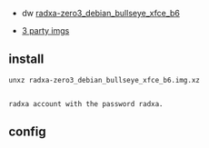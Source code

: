 


* dw [radxa-zero3_debian_bullseye_xfce_b6](https://objects.githubusercontent.com/github-production-release-asset-2e65be/669063864/ac470f75-272a-490c-9275-5d4818ea5180?X-Amz-Algorithm=AWS4-HMAC-SHA256&X-Amz-Credential=releaseassetproduction%2F20250629%2Fus-east-1%2Fs3%2Faws4_request&X-Amz-Date=20250629T052901Z&X-Amz-Expires=1800&X-Amz-Signature=064760663c18664feb3ed6db9a1e184c8fce48a37bf989ba4ce3670b2e609b98&X-Amz-SignedHeaders=host&response-content-disposition=attachment%3B%20filename%3Dradxa-zero3_debian_bullseye_xfce_b6.img.xz&response-content-type=application%2Foctet-stream)

* [3 party imgs](https://docs.radxa.com/en/zero/zero3/getting-started/download#third-party-images)

## install 

```
unxz radxa-zero3_debian_bullseye_xfce_b6.img.xz


radxa account with the password radxa.

```


## config

```


```
